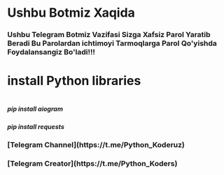 <h1>Ushbu Botmiz Xaqida </h1>
<h3>Ushbu Telegram Botmiz Vazifasi Sizga Xafsiz Parol Yaratib Beradi Bu Parolardan ichtimoyi Tarmoqlarga Parol Qo'yishda Foydalansangiz Bo'ladi!!!</h3>

<h1>install Python libraries<h1>
<h5>pip install aiogram</h5>
<h5>pip install requests</h5>





<h3>[Telegram Channel](https://t.me/Python_Koderuz)</h3>
<h3>[Telegram Creator](https://t.me/Python_Koders)</h3>




